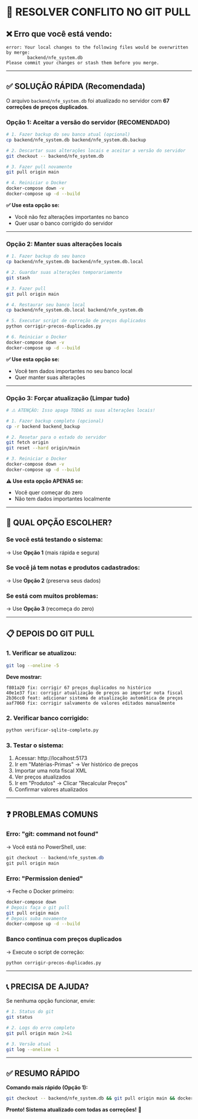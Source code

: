 # 🔧 RESOLVER CONFLITO NO GIT PULL

## ❌ Erro que você está vendo:

```
error: Your local changes to the following files would be overwritten by merge:
        backend/nfe_system.db
Please commit your changes or stash them before you merge.
```

---

## ✅ SOLUÇÃO RÁPIDA (Recomendada)

O arquivo `backend/nfe_system.db` foi atualizado no servidor com **67 correções de preços duplicados**.

### **Opção 1: Aceitar a versão do servidor (RECOMENDADO)**

```bash
# 1. Fazer backup do seu banco atual (opcional)
cp backend/nfe_system.db backend/nfe_system.db.backup

# 2. Descartar suas alterações locais e aceitar a versão do servidor
git checkout -- backend/nfe_system.db

# 3. Fazer pull novamente
git pull origin main

# 4. Reiniciar o Docker
docker-compose down -v
docker-compose up -d --build
```

**✅ Use esta opção se:**
- Você não fez alterações importantes no banco
- Quer usar o banco corrigido do servidor

---

### **Opção 2: Manter suas alterações locais**

```bash
# 1. Fazer backup do seu banco
cp backend/nfe_system.db backend/nfe_system.db.local

# 2. Guardar suas alterações temporariamente
git stash

# 3. Fazer pull
git pull origin main

# 4. Restaurar seu banco local
cp backend/nfe_system.db.local backend/nfe_system.db

# 5. Executar script de correção de preços duplicados
python corrigir-precos-duplicados.py

# 6. Reiniciar o Docker
docker-compose down -v
docker-compose up -d --build
```

**✅ Use esta opção se:**
- Você tem dados importantes no seu banco local
- Quer manter suas alterações

---

### **Opção 3: Forçar atualização (Limpar tudo)**

```bash
# ⚠️ ATENÇÃO: Isso apaga TODAS as suas alterações locais!

# 1. Fazer backup completo (opcional)
cp -r backend backend_backup

# 2. Resetar para o estado do servidor
git fetch origin
git reset --hard origin/main

# 3. Reiniciar o Docker
docker-compose down -v
docker-compose up -d --build
```

**⚠️ Use esta opção APENAS se:**
- Você quer começar do zero
- Não tem dados importantes localmente

---

## 🎯 QUAL OPÇÃO ESCOLHER?

### **Se você está testando o sistema:**
→ Use **Opção 1** (mais rápida e segura)

### **Se você já tem notas e produtos cadastrados:**
→ Use **Opção 2** (preserva seus dados)

### **Se está com muitos problemas:**
→ Use **Opção 3** (recomeça do zero)

---

## 📋 DEPOIS DO GIT PULL

### **1. Verificar se atualizou:**
```bash
git log --oneline -5
```

**Deve mostrar:**
```
f801a20 fix: corrigir 67 preços duplicados no histórico
40e1e37 fix: corrigir atualização de preços ao importar nota fiscal
2b36cc0 feat: adicionar sistema de atualização automática de preços
aaf7060 fix: corrigir salvamento de valores editados manualmente
```

### **2. Verificar banco corrigido:**
```bash
python verificar-sqlite-completo.py
```

### **3. Testar o sistema:**
1. Acessar: http://localhost:5173
2. Ir em "Matérias-Primas" → Ver histórico de preços
3. Importar uma nota fiscal XML
4. Ver preços atualizados
5. Ir em "Produtos" → Clicar "Recalcular Preços"
6. Confirmar valores atualizados

---

## ❓ PROBLEMAS COMUNS

### **Erro: "git: command not found"**
→ Você está no PowerShell, use:
```powershell
git checkout -- backend/nfe_system.db
git pull origin main
```

### **Erro: "Permission denied"**
→ Feche o Docker primeiro:
```bash
docker-compose down
# Depois faça o git pull
git pull origin main
# Depois suba novamente
docker-compose up -d --build
```

### **Banco continua com preços duplicados**
→ Execute o script de correção:
```bash
python corrigir-precos-duplicados.py
```

---

## 📞 PRECISA DE AJUDA?

Se nenhuma opção funcionar, envie:

```bash
# 1. Status do git
git status

# 2. Logs do erro completo
git pull origin main 2>&1

# 3. Versão atual
git log --oneline -1
```

---

## ✅ RESUMO RÁPIDO

**Comando mais rápido (Opção 1):**
```bash
git checkout -- backend/nfe_system.db && git pull origin main && docker-compose down -v && docker-compose up -d --build
```

**Pronto! Sistema atualizado com todas as correções!** 🚀

